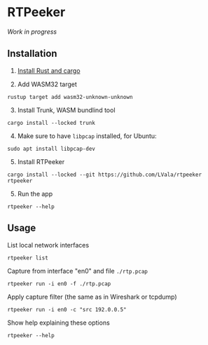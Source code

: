 # RTPeeker

_Work in progress_

## Installation

1. [Install Rust and cargo](https://www.rust-lang.org/tools/install)

2. Add WASM32 target
```console
rustup target add wasm32-unknown-unknown
```

3. Install Trunk, WASM bundlind tool
```console
cargo install --locked trunk
```

4. Make sure to have `libpcap` installed, for Ubuntu:
```console
sudo apt install libpcap-dev
```

5. Install RTPeeker
```console
cargo install --locked --git https://github.com/LVala/rtpeeker rtpeeker
```

5. Run the app
```console
rtpeeker --help
```

## Usage

List local network interfaces
```console
rtpeeker list
```

Capture from interface "en0" and file `./rtp.pcap`
```console
rtpeeker run -i en0 -f ./rtp.pcap
```

Apply capture filter (the same as in Wireshark or tcpdump)
```console
rtpeeker run -i en0 -c "src 192.0.0.5"
```

Show help explaining these options
```console
rtpeeker --help
```
